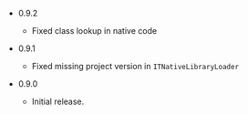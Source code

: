- 0.9.2

  - Fixed class lookup in native code

- 0.9.1

  - Fixed missing project version in `ITNativeLibraryLoader` 


- 0.9.0

    - Initial release. 